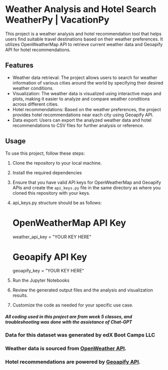 # Weather Analysis and Hotel Search WeatherPy | VacationPy

This project is a weather analysis and hotel recommendation tool that helps users find suitable travel destinations based on their weather preferences. It utilizes OpenWeatherMap API to retrieve current weather data and Geoapify API for hotel recommendations.

## Features

- Weather data retrieval: The project allows users to search for weather information of various cities around the world by specifying their desired weather conditions.
- Visualization: The weather data is visualized using interactive maps and plots, making it easier to analyze and compare weather conditions across different cities.
- Hotel recommendations: Based on the weather preferences, the project provides hotel recommendations near each city using Geoapify API.
- Data export: Users can export the analyzed weather data and hotel recommendations to CSV files for further analysis or reference.

## Usage

To use this project, follow these steps:

1. Clone the repository to your local machine.
2. Install the required dependencies
3. Ensure that you have valid API keys for OpenWeatherMap and Geoapify APIs and create the `api_keys.py` file in the same directory as where you cloned this repository with your keys.
4. api_keys.py structure should be as follows:
   # OpenWeatherMap API Key
    weather_api_key = "YOUR KEY HERE"

   # Geoapify API Key
    geoapify_key = "YOUR KEY HERE"
6. Run the Jupyter Notebooks
7. Review the generated output files and the analysis and visualization results.
8. Customize the code as needed for your specific use case.


##### All coding used in this project are from week 5 classes, and troubleshooting was done with the assistance of Chat-GPT
### Data for this dataset was generated by edX Boot Camps LLC
### Weather data is sourced from [OpenWeather API](https://openweathermap.org/).
### Hotel recommendations are powered by [Geoapify API](https://www.geoapify.com/).
